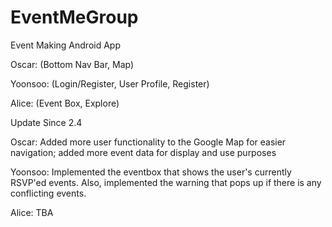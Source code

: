 # EventMeGroup
Event Making Android App 


Oscar: (Bottom Nav Bar, Map) 

Yoonsoo: (Login/Register, User Profile, Register)

Alice: (Event Box, Explore)

Update Since 2.4

Oscar: Added more user functionality to the Google Map for easier navigation; added more event data for display and use purposes

Yoonsoo: Implemented the eventbox that shows the user's currently RSVP'ed events. Also, implemented the 
warning that pops up if there is any conflicting events.

Alice: TBA
